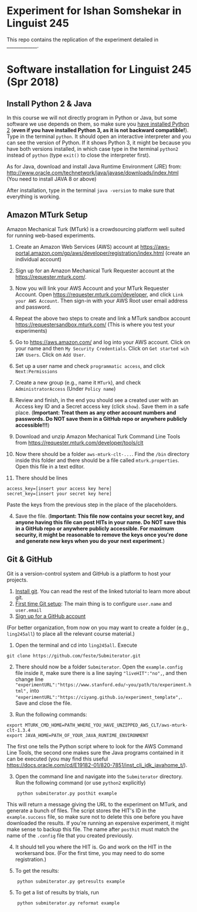 # Experiment for Ishan Somshekar in Linguist 245 
This repo contains the replication of the experiment detailed in _____________.


# Software installation for Linguist 245 (Spr 2018)

## Install Python 2 & Java

In this course we will not directly program in Python or Java, but some software we use depends on them, so make sure you [have installed Python 2](https://www.python.org/downloads/release/python-2714/) (**even if you have installed Python 3, as it is not backward compatible!**).
Type in the terminal `python`. It should open an interactive interpreter and you can see the  version of Python. If it shows Python 3, it might be because you have both versions installed, in which case type in the terminal `python2` instead of `python` (type `exit()` to close the interpreter first).

As for Java, download and install Java Runtime Environment (JRE) from: http://www.oracle.com/technetwork/java/javase/downloads/index.html  
(You need to install JAVA 8 or above)

After installation, type in the terminal `java -version` to make sure that everything is working.

## Amazon MTurk Setup

Amazon Mechanical Turk (MTurk) is a crowdsourcing platform well suited for running web-based experiments.

1.    Create an Amazon Web Services (AWS) account at https://aws-portal.amazon.com/gp/aws/developer/registration/index.html (create an individual account)
2.    Sign up for an Amazon Mechanical Turk Requester account at the https://requester.mturk.com/.
3.    Now you will link your AWS Account and your MTurk Requester Account. Open https://requester.mturk.com/developer, and click `Link your AWS Account`. Then sign-in with your AWS Root user email address and password.
4. Repeat the above two steps to create and link
 a MTurk sandbox account
 https://requestersandbox.mturk.com/
(This is where you test your experiments)
5. Go to https://aws.amazon.com/ and log into your AWS account.
Click on your name and then `My Security Credentials`.
Click on `Get started wih IAM Users`.
Click on `Add User`.
6. Set up a user name and check `programmatic access`, and click `Next:Permissions`
7. Create a new group (e.g., name it `MTurk`), and check `AdministratorAccess` (Under `Policy name`)
8. Review and finish, in the end you should see a created user with an Access key ID and a
Secret access key (click `show`). Save them in a safe place. (**Important: Treat them as any other account numbers and passwords. Do NOT save them in a GitHub repo or anywhere publicly accessible!!!**)

1.    Download and unzip Amazon Mechanical Turk Command Line Tools from https://requester.mturk.com/developer/tools/clt

2.  Now there should be a folder `aws-mturk-clt-...`. Find the `/bin` directory inside this folder and there should be a file called `mturk.properties`. Open this file in a text editor.
3.  There should be lines
```
access_key=[insert your access key here]
secret_key=[insert your secret key here]
```
Paste the keys from the previous step in the place of the placeholders.

4. Save the file. (**Important: This file now contains your secret key, and anyone having this file can post HITs in your name. Do NOT save this in a GitHub repo or anywhere publicly accessible. For maximum security, it might be reasonable to remove the keys once you're done and generate new keys when you do your next experiment.**)

## Git & GitHub

Git is a version-control system and GitHub is a platform to host your projects.

1. [Install git](https://git-scm.com/book/en/v2/Getting-Started-Installing-Git). You can read the rest of the linked tutorial to learn more about git.
2. [First time Git setup](https://git-scm.com/book/en/v2/Getting-Started-First-Time-Git-Setup): The main thing is to configure `user.name` and `user.email`
3. [Sign up for a GitHub account](https://github.com/)

(For better organization, from now on you may want to create a folder (e.g., `ling245all`) to place all the relevant course material.)

1. Open the terminal and cd into `ling245all`. Execute  
```
git clone https://github.com/feste/Submiterator.git
```

2. There should now be a folder `Submiterator`.
Open the `example.config` file inside it, make sure there is a line saying `"liveHIT":"no",`, and then change line  
`"experimentURL":"https://www.stanford.edu/~you/path/to/experiment.html",` into   `"experimentURL":"https://ciyang.github.io/experiment_template",`.  
Save and close the file.

3. Run the following commands:
```
export MTURK_CMD_HOME=PATH_WHERE_YOU_HAVE_UNZIPPED_AWS_CLT/aws-mturk-clt-1.3.4
export JAVA_HOME=PATH_OF_YOUR_JAVA_RUNTIME_ENVIRONMENT
```

The first one tells the Python script where to look for the AWS Command Line Tools, the second one makes sure the Java programs contained in it can be executed (you may find this useful https://docs.oracle.com/cd/E19182-01/820-7851/inst_cli_jdk_javahome_t/).

3. Open the command line and navigate into the `Submiterator` directory. Run the following command (or use `python2` explicitly)
```
    python submiterator.py posthit example
```
This will return a message giving the URL to the experiment on MTurk, and generate a bunch of files.
The script stores the HIT's ID in the `example.success` file, so make sure not to delete this one before you have downloaded the results. If you're running an expensive experiment, it might make sense to backup this file.
The name after `posthit` must match the name of the `.config` file that you created previously.

4. It should tell you where the HIT is. Go and work on the HIT in the workersand box. (For the first time, you may need to do some registration.)

4. To get the results:
```
    python submiterator.py getresults example
```

5. To get a list of results by trials, run
```
    python submiterator.py reformat example
```
